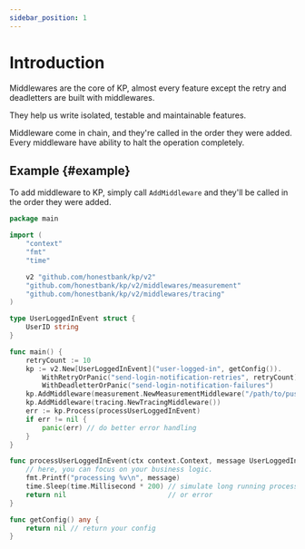 ```yaml
---
sidebar_position: 1
---
```


# Introduction
Middlewares are the core of KP, almost every feature except the retry and deadletters are built with middlewares.

They help us write isolated, testable and maintainable features.

Middleware come in chain, and they're called in the order they were added.
Every middleware have ability to halt the operation completely.

## Example {#example}
To add middleware to KP, simply call `AddMiddleware` and they'll be called in the order they were added.

```go
package main

import (
	"context"
	"fmt"
	"time"

	v2 "github.com/honestbank/kp/v2"
	"github.com/honestbank/kp/v2/middlewares/measurement"
	"github.com/honestbank/kp/v2/middlewares/tracing"
)

type UserLoggedInEvent struct {
	UserID string
}

func main() {
	retryCount := 10
	kp := v2.New[UserLoggedInEvent]("user-logged-in", getConfig()).
		WithRetryOrPanic("send-login-notification-retries", retryCount).
		WithDeadletterOrPanic("send-login-notification-failures")
	kp.AddMiddleware(measurement.NewMeasurementMiddleware("/path/to/push-gateway", "application-name"))
	kp.AddMiddleware(tracing.NewTracingMiddleware())
	err := kp.Process(processUserLoggedInEvent)
	if err != nil {
		panic(err) // do better error handling
	}
}

func processUserLoggedInEvent(ctx context.Context, message UserLoggedInEvent) error {
	// here, you can focus on your business logic.
	fmt.Printf("processing %v\n", message)
	time.Sleep(time.Millisecond * 200) // simulate long running process
	return nil                         // or error
}

func getConfig() any {
	return nil // return your config
}
```
